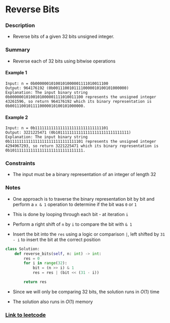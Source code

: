 # Reverse Bits

### Description

- Reverse bits of a given 32 bits unsigned integer.

### Summary

- Reverse each of 32 bits using bitwise operations

#### Example 1

```
Input: n = 0b00000010100101000001111010011100
Output: 964176192 (0b00111001011110000010100101000000)
Explanation: The input binary string 0b00000010100101000001111010011100 represents the unsigned integer 43261596, so return 964176192 which its binary representation is 0b00111001011110000010100101000000.
```

#### Example 2

```
Input: n = 0b11111111111111111111111111111101
Output: 3221225471 (0b10111111111111111111111111111111)
Explanation: The input binary string 0b11111111111111111111111111111101 represents the unsigned integer 4294967293, so return 3221225471 which its binary representation is 0b10111111111111111111111111111111.
```

### Constraints

- The input must be a binary representation of an integer of length 32

### Notes

- One approach is to traverse the binary representation bit by bit and perform a `x & 1` operation to determine if the bit was `0` or `1`

- This is done by looping through each bit - at iteration `i`

- Perform a right shift of `n` by `i` to compare the bit with `& 1`

- Insert the bit into the `res` using a logic or comparison `|`, left shifted by `31 - i` to insert the bit at the correct position

```python
class Solution:
    def reverse_bits(self, n: int) -> int:
        res = 0
        for i in range(32):
            bit = (n >> i) & 1
            res = res | (bit << (31 - i))

        return res
```

- Since we will only be comparing 32 bits, the solution runs in $O(1)$ time

- The solution also runs in $O(1)$ memory

### [Link to leetcode](https://leetcode.com/problems/reverse-bits/description/)
